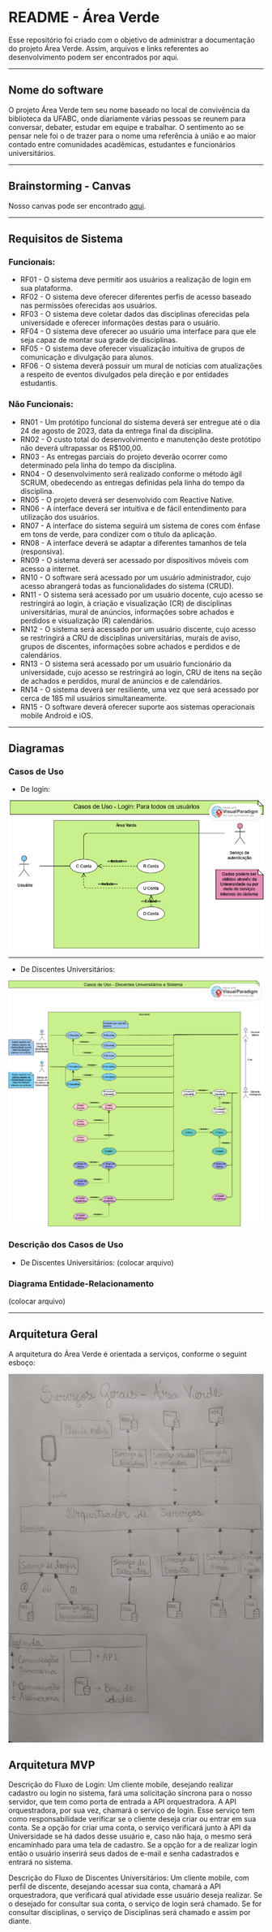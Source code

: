# README - Área Verde
Esse repositório foi criado com o objetivo de administrar a documentação do projeto Área Verde. Assim, arquivos e links referentes ao desenvolvimento podem ser encontrados por aqui.

---

## Nome do software
O projeto Área Verde tem seu nome baseado no local de convivência da biblioteca da UFABC, onde diariamente várias pessoas se reunem para conversar, debater, estudar em equipe e trabalhar. O sentimento ao se pensar nele foi o de trazer para o nome uma referência à união e ao maior contado entre comunidades acadêmicas, estudantes e funcionários universitários.

---

## Brainstorming - Canvas
Nosso canvas pode ser encontrado [aqui](https://drive.google.com/file/d/1jNKuMGRp6UgUyskcGRezX4Huhc6SwXmz/view?usp=sharing).

---

## Requisitos de Sistema

### Funcionais:
- RF01 - O sistema deve permitir aos usuários a realização de login em sua plataforma.
- RF02 - O sistema deve oferecer diferentes perfis de acesso baseado nas permissões oferecidas aos usuários.
- RF03 - O sistema deve coletar dados das disciplinas oferecidas pela universidade e oferecer informações destas para o usuário.
- RF04 - O sistema deve oferecer ao usuário uma interface para que ele seja capaz de montar sua grade de disciplinas.
- RF05 - O sistema deve oferecer visualização intuitiva de grupos de comunicação e divulgação para alunos.
- RF06 - O sistema deverá possuir um mural de notícias com atualizações a respeito de eventos divulgados pela direção e por entidades estudantis.

### Não Funcionais:
- RN01 - Um protótipo funcional do sistema deverá ser entregue até o dia 24 de agosto de 2023, data da entrega final da disciplina.
- RN02 - O custo total do desenvolvimento e manutenção deste protótipo não deverá ultrapassar os R$100,00.
- RN03 - As entregas parciais do projeto deverão ocorrer como determinado pela linha do tempo da disciplina.
- RN04 - O desenvolvimento será realizado conforme o método ágil SCRUM, obedecendo as entregas definidas pela linha do tempo da disciplina.
- RN05 - O projeto deverá ser desenvolvido com Reactive Native.
- RN06 - A interface deverá ser intuitiva e de fácil entendimento para utilização dos usuários.
- RN07 - A interface do sistema seguirá um sistema de cores com ênfase em tons de verde, para condizer com o título da aplicação.
- RN08 - A interface deverá se adaptar a diferentes tamanhos de tela (responsiva).
- RN09 - O sistema deverá ser acessado por dispositivos móveis com acesso a internet.
- RN10 - O software será acessado por um usuário administrador, cujo acesso abrangerá todas as funcionalidades do sistema (CRUD).
- RN11 - O sistema será acessado por um usuário docente, cujo acesso se restringirá ao login, à criação e visualização (CR) de disciplinas universitárias, mural de anúncios, informações sobre achados e perdidos e visualização (R) calendários.
- RN12 - O sistema será acessado por um usuário discente, cujo acesso se restringirá a CRU de disciplinas universitárias, murais de aviso, grupos de discentes, informações sobre achados e perdidos e de calendários.
- RN13 - O sistema será acessado por um usuário funcionário da universidade, cujo acesso se restringirá ao login, CRU de itens na seção de achados e perdidos, mural de anúncios e de calendários.
- RN14 - O sistema deverá ser resiliente, uma vez que será acessado por cerca de 185 mil usuários simultaneamente.
- RN15 - O software deverá oferecer suporte aos sistemas operacionais mobile Android e iOS.

---

## Diagramas

### Casos de Uso

- De login:

<img src="https://github.com/Software-Engineering-UFABC/README/blob/main/CasosUso_Login.png?raw=true" alt="Casos de Uso - Login">

---

- De Discentes Universitários:

<img src="https://github.com/Software-Engineering-UFABC/README/blob/main/CasosUso_DiscentesUniversitarios.png?raw=true" alt="Casos de Uso - Discentes Universitarios">

### Descrição dos Casos de Uso

- De Discentes Universitários:
(colocar arquivo)

### Diagrama Entidade-Relacionamento

(colocar arquivo)

---

## Arquitetura Geral

A arquitetura do Área Verde é orientada a serviços, conforme o seguint esboço:

<img src="https://github.com/Software-Engineering-UFABC/README/blob/main/Esboco_Arquitetura_AreaVerde.jpeg" alt="Esboço da Arquitetura Geral">

## Arquitetura MVP
Descrição do Fluxo de Login: Um cliente mobile, desejando realizar cadastro ou login no sistema, fará uma solicitação síncrona para o nosso servidor, que tem como porta de entrada a API orquestradora. A API orquestradora, por sua vez, chamará o serviço de login. Esse serviço tem como responsabilidade verificar se o cliente deseja criar ou entrar em sua conta. Se a opção for criar uma conta, o serviço verificará junto à API da Universidade se há dados desse usuário e, caso não haja, o mesmo será encaminhado para uma tela de cadastro. Se a opção for a de realizar login então o usuário inserirá seus dados de e-mail e senha cadastrados e entrará no sistema.

Descrição do Fluxo de Discentes Universitários: Um cliente mobile, com perfil de discente, desejando acessar sua conta, chamará a API orquestradora, que verificará qual atividade esse usuário deseja realizar. Se o desejado for consultar sua conta, o serviço de login será chamado. Se for consultar disciplinas, o serviço de Disciplinas será chamado e assim por diante.

